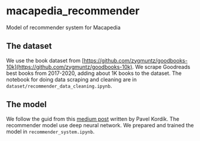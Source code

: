 # macapedia_recommender
Model of recommender system for Macapedia

## The dataset
We use the book dataset from [https://github.com/zygmuntz/goodbooks-10k](https://github.com/zygmuntz/goodbooks-10k). We scrape Goodreads best books from 2017-2020, adding about 1K books to the dataset. The notebook for doing data scraping and cleaning are in `dataset/recommender_data_cleaning.ipynb`.

## The model
We follow the guid from this [medium post](https://medium.com/recombee-blog/machine-learning-for-recommender-systems-part-1-algorithms-evaluation-and-cold-start-6f696683d0ed) written by Pavel Kordík. The recommender model use deep neural network. We prepared and trained the model in `recommender_system.ipynb`.
